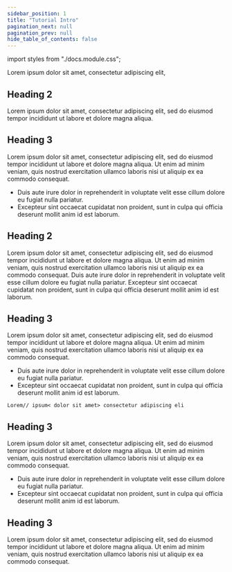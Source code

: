 ```yaml
---
sidebar_position: 1
title: "Tutorial Intro"
pagination_next: null
pagination_prev: null
hide_table_of_contents: false
---
```


import styles from "./docs.module.css";

<p className={styles.subtitle}>Lorem ipsum dolor sit amet, consectetur adipiscing elit,</p>

## Heading 2

Lorem ipsum dolor sit amet, consectetur adipiscing elit, sed do eiusmod tempor incididunt ut labore et dolore magna aliqua.

## Heading 3

Lorem ipsum dolor sit amet, consectetur adipiscing elit, sed do eiusmod tempor incididunt ut labore et dolore magna aliqua. Ut enim ad minim veniam, quis nostrud exercitation ullamco laboris nisi ut aliquip ex ea commodo consequat.

<ul className={styles.bulletpoints}>
  <li>Duis aute irure dolor in reprehenderit in voluptate velit esse cillum dolore eu fugiat nulla pariatur.</li>
  <li>Excepteur sint occaecat cupidatat non proident, sunt in culpa qui officia deserunt mollit anim id est laborum.</li>
</ul>

## Heading 2

Lorem ipsum dolor sit amet, consectetur adipiscing elit, sed do eiusmod tempor incididunt ut labore et dolore magna aliqua. Ut enim ad minim veniam, quis nostrud exercitation ullamco laboris nisi ut aliquip ex ea commodo consequat. Duis aute irure dolor in reprehenderit in voluptate velit esse cillum dolore eu fugiat nulla pariatur. Excepteur sint occaecat cupidatat non proident, sunt in culpa qui officia deserunt mollit anim id est laborum.

## Heading 3

Lorem ipsum dolor sit amet, consectetur adipiscing elit, sed do eiusmod tempor incididunt ut labore et dolore magna aliqua. Ut enim ad minim veniam, quis nostrud exercitation ullamco laboris nisi ut aliquip ex ea commodo consequat.

<ul className={styles.bulletpoints}>
  <li>Duis aute irure dolor in reprehenderit in voluptate velit esse cillum dolore eu fugiat nulla pariatur.</li>
  <li>Excepteur sint occaecat cupidatat non proident, sunt in culpa qui officia deserunt mollit anim id est laborum.</li>
</ul>

`Lorem// ipsum< dolor sit amet> consectetur adipiscing eli`

## Heading 3

Lorem ipsum dolor sit amet, consectetur adipiscing elit, sed do eiusmod tempor incididunt ut labore et dolore magna aliqua. Ut enim ad minim veniam, quis nostrud exercitation ullamco laboris nisi ut aliquip ex ea commodo consequat.

<ul className={styles.bulletpoints}>
  <li>Duis aute irure dolor in reprehenderit in voluptate velit esse cillum dolore eu fugiat nulla pariatur.</li>
  <li>Excepteur sint occaecat cupidatat non proident, sunt in culpa qui officia deserunt mollit anim id est laborum.</li>
</ul>

## Heading 3

Lorem ipsum dolor sit amet, consectetur adipiscing elit, sed do eiusmod tempor incididunt ut labore et dolore magna aliqua. Ut enim ad minim veniam, quis nostrud exercitation ullamco laboris nisi ut aliquip ex ea commodo consequat.
